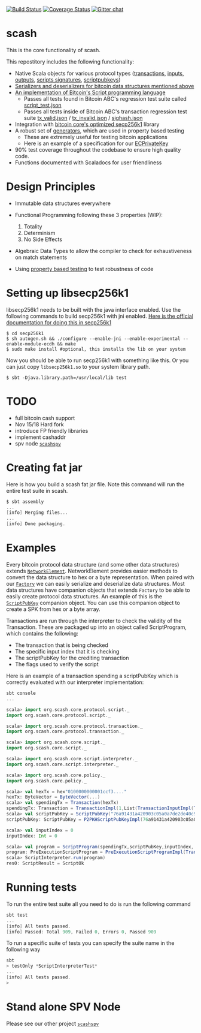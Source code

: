[![Build Status](https://travis-ci.org/scala-cash/scash.svg?branch=master)](https://travis-ci.org/scala-cash/scash) [![Coverage Status](https://coveralls.io/repos/github/scala-cash/scash/badge.svg)](https://coveralls.io/github/scala-cash/scash) [![Gitter chat](https://badges.gitter.im/gitterHQ/gitter.png)](https://gitter.im/scash)

# scash

This is the core functionality of scash.

This repostitory includes the following functionality:
  - Native Scala objects for various protocol types ([transactions](https://github.com/scala-cash/scash/blob/master/core/src/main/scala/org/scash/core/protocol/transaction/Transaction.scala), [inputs](https://github.com/scala-cash/scash/blob/master/core/src/main/scala/org/scash/core/protocol/transaction/TransactionInput.scala), [outputs](https://github.com/scala-cash/scash/blob/master/core/src/main/scala/org/scash/core/protocol/transaction/TransactionOutput.scala), [scripts signatures](https://github.com/scala-cash/scash/blob/master/core/src/main/scala/org/scash/core/protocol/script/ScriptSignature.scala), [scriptpubkeys](https://github.com/scala-cash/scash/blob/master/core/src/main/scala/org/scash/core/protocol/script/ScriptPubKey.scala))
  - [Serializers and deserializers for bitcoin data structures mentioned above](https://github.com/scala-cash/scash/blob/master/core/src/main/scala/org/scash/core/src/main/scala/org/scash/core/serializers)
  - [An implementation of Bitcoin's Script programming language](https://github.com/scala-cash/scash/blob/master/core/src/main/scala/org/scash/core/script) 
    - Passes all tests found in Bitcoin ABC's regression test suite called [script_test.json](https://github.com/Bitcoin-ABC/bitcoin-abc/blob/master/src/test/data/script_tests.jsonn)
    - Passes all tests inside of Bitcoin ABC's transaction regression test suite [tx_valid.json](https://github.com/Bitcoin-ABC/bitcoin-abc/blob/master/src/test/data/tx_valid.json) / [tx_invalid.json](https://github.com/Bitcoin-ABC/bitcoin-abc/blob/master/src/test/data/tx_invalid.json) / 
    [sighash.json](https://github.com/bitcoin/bitcoin/blob/master/src/test/data/sighash.json)
  - Integration with [bitcoin core's optimized secp256k1](https://github.com/bitcoin-core/secp256k1/) library
  - A robust set of [generators](https://github.com/scala-cash/scash/tree/master/core-gen/src/test/scala/org/scash/core/gen), which are used in property based testing
    - These are extremely useful for testing bitcoin applications
    - Here is an example of a specification for our [ECPrivateKey](https://github.com/scala-cash/scash/blob/master/core-test/src/test/scala/org/scash/core/crypto/ECPrivateKeyTest.scala)
  - 90% test coverage throughout the codebase to ensure high quality code. 
  - Functions documented with Scaladocs for user friendliness

# Design Principles
  - Immutable data structures everywhere
  - Functional Programming following these 3 properties (WIP):
    1. Totality
    2. Determinism
    3. No Side Effects

  - Algebraic Data Types to allow the compiler to check for exhaustiveness on match statements
  - Using [property based testing](http://www.scalatest.org/user_guide/property_based_testing) to test robustness of code 
 
# Setting up libsecp256k1

libsecp256k1 needs to be built with the java interface enabled. Use the following commands to build secp256k1 with jni enabled. [Here is the official documentation for doing this in secp256k1](https://github.com/bitcoin-core/secp256k1/blob/master/src/java/org/bitcoin/NativeSecp256k1.java#L35)
```
$ cd secp256k1
$ sh autogen.sh && ./configure --enable-jni --enable-experimental --enable-module-ecdh && make
$ sudo make install #optional, this installs the lib on your system
```

Now you should be able to run secp256k1 with something like this. Or you can just copy `libsecp256k1.so` to your system library path. 
```
$ sbt -Djava.library.path=/usr/local/lib test
```

# TODO
  - full bitcoin cash support
  - Nov 15/18 Hard fork
  - introduce FP friendly libraries
  - implement cashaddr
  - spv node [`scashspv`](https://github.com/scala-cash/scashspv)

# Creating fat jar

Here is how you build a scash fat jar file. Note this command will run the entire test suite in scash.

```scala
$ sbt assembly
...
[info] Merging files...
...
[info] Done packaging.

```

# Examples

Every bitcoin protocol data structure (and some other data structures) extends [`NetworkElement`](https://github.com/scala-cash/scash/blob/master/core/src/main/scala/org/scash/core/protocol/NetworkElement.scala). NetworkElement provides easier methods to convert the data structure to hex or a byte representation. When paired with our [`Factory`](https://github.com/scala-cash/scash/blob/master/core/src/main/scala/org/scash/core/util/Factory.scala) we can easily serialize and deserialize data structures. Most data structures have companion objects that extends `Factory` to be able to easily create protocol data structures. An example of this is the [`ScriptPubKey`](https://github.com/scala-cash/scash/blob/master/core/src/main/scala/org/scash/core/protocol/script/ScriptPubKey.scala) companion object. You can use this companion object to create a SPK from hex or a byte array.

Transactions are run through the interpreter to check the validity of the Transaction. These are packaged up into an object called ScriptProgram, which contains the following:
  - The transaction that is being checked
  - The specific input index that it is checking
  - The scriptPubKey for the crediting transaction
  - The flags used to verify the script

Here is an example of a transaction spending a scriptPubKey which is correctly evaluated with our interpreter implementation:

```scala
sbt console
...

scala> import org.scash.core.protocol.script._
import org.scash.core.protocol.script._

scala> import org.scash.core.protocol.transaction._
import org.scash.core.protocol.transaction._

scala> import org.scash.core.script._
import org.scash.core.script._

scala> import org.scash.core.script.interpreter._
import org.scash.core.script.interpreter._

scala> import org.scash.core.policy._
import org.scash.core.policy._

scala> val hexTx = hex"0100000000001ccf3...."
hexTx: ByteVector = ByteVector(...)
scala> val spendingTx = Transaction(hexTx)
spendingTx: Transaction = TransactionImpl(1,List(TransactionInputImpl(TransactionOutPointImpl(b30d3148927f620f5b1228ba941c211fdabdae75d0ba0b688a58accbf018f3cc,0),P2PKHScriptSignatureImpl(4830450221008337ce3ce0c6ac0ab72509f889c1d52701817a2362d6357457b63e3bdedc0c0602202908963b9cf1a095ab3b34b95ce2bc0d67fb0f19be1cc5f7b3de0b3a325629bf01210241d746ca08da0a668735c3e01c1fa02045f2f399c5937079b6434b5a31dfe353,List(BytesToPushOntoStackImpl(72), ScriptConstantImpl(30450221008337ce3ce0c6ac0ab72509f889c1d52701817a2362d6357457b63e3bdedc0c0602202908963b9cf1a095ab3b34b95ce2bc0d67fb0f19be1cc5f7b3de0b3a325629bf01), BytesToPushOntoStackImpl(33), ScriptConstantImpl(0241d746ca08da0a668735c3e01c1fa02045f2f399c5937079b6434b5a31dfe353))),4294967295)),List(TransactionOutputImpl(8...
scala> val scriptPubKey = ScriptPubKey("76a91431a420903c05a0a7de2de40c9f02ebedbacdc17288ac")
scriptPubKey: ScriptPubKey = P2PKHScriptPubKeyImpl(76a91431a420903c05a0a7de2de40c9f02ebedbacdc17288ac,List(OP_DUP, OP_HASH160, BytesToPushOntoStackImpl(20), ScriptConstantImpl(31a420903c05a0a7de2de40c9f02ebedbacdc172), OP_EQUALVERIFY, OP_CHECKSIG))

scala> val inputIndex = 0
inputIndex: Int = 0

scala> val program = ScriptProgram(spendingTx,scriptPubKey,inputIndex, Policy.standardScriptVerifyFlags)
program: PreExecutionScriptProgram = PreExecutionScriptProgramImpl(TransactionSignatureComponentImpl(TransactionImpl(1,List(TransactionInputImpl(TransactionOutPointImpl(b30d3148927f620f5b1228ba941c211fdabdae75d0ba0b688a58accbf018f3cc,0),P2PKHScriptSignatureImpl(4830450221008337ce3ce0c6ac0ab72509f889c1d52701817a2362d6357457b63e3bdedc0c0602202908963b9cf1a095ab3b34b95ce2bc0d67fb0f19be1cc5f7b3de0b3a325629bf01210241d746ca08da0a668735c3e01c1fa02045f2f399c5937079b6434b5a31dfe353,List(BytesToPushOntoStackImpl(72), ScriptConstantImpl(30450221008337ce3ce0c6ac0ab72509f889c1d52701817a2362d6357457b63e3bdedc0c0602202908963b9cf1a095ab3b34b95ce2bc0d67fb0f19be1cc5f7b3de0b3a325629bf01), BytesToPushOntoStackImpl(33), ScriptConstantImpl(0241d746ca08da0a668735c3e01c1fa02045f2f399c5937079...
scala> ScriptInterpreter.run(program)
res0: ScriptResult = ScriptOk
```
# Running tests

To run the entire test suite all you need to do is run the following command
```scala 
sbt test
...
[info] All tests passed.
[info] Passed: Total 909, Failed 0, Errors 0, Passed 909

```

To run a specific suite of tests you can specify the suite name in the following way
```scala
sbt
> testOnly *ScriptInterpreterTest*
...
[info] All tests passed.
>
```
# Stand alone SPV Node

Please see our other project [`scashspv`](https://github.com/scala-cash/scashspv)
